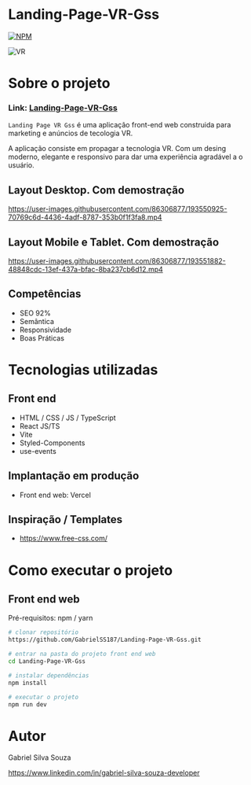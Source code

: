 # Landing-Page-VR-Gss
[![NPM](https://img.shields.io/npm/l/react)](https://github.com/GabrielSS187/Landing-Page-VR-Gss/blob/main/LICENSE) 

![VR](https://user-images.githubusercontent.com/86306877/193551309-b6c0ec37-d847-4c36-839a-84ec80a4bc52.png)

# Sobre o projeto

### Link: [Landing-Page-VR-Gss](https://landing-page-vr-gss.vercel.app/)

``Landing Page VR Gss`` é uma aplicação front-end web construida para marketing e anúncios de tecologia VR.

A aplicação consiste em propagar a tecnologia VR. Com um desing moderno, elegante e responsivo
para dar uma experiência agradável a o usuário. 

## Layout Desktop. Com demostração
https://user-images.githubusercontent.com/86306877/193550925-70769c6d-4436-4adf-8787-353b0f1f3fa8.mp4


## Layout Mobile e Tablet. Com demostração
https://user-images.githubusercontent.com/86306877/193551882-48848cdc-13ef-437a-bfac-8ba237cb6d12.mp4

## Competências
- SEO 92%
- Semântica
- Responsividade
- Boas Práticas

# Tecnologias utilizadas

## Front end
- HTML / CSS / JS / TypeScript
- React JS/TS
- Vite
- Styled-Components
- use-events

## Implantação em produção

- Front end web: Vercel

## Inspiração / Templates
- https://www.free-css.com/

# Como executar o projeto

## Front end web
Pré-requisitos: npm / yarn

```bash
# clonar repositório
https://github.com/GabrielSS187/Landing-Page-VR-Gss.git

# entrar na pasta do projeto front end web
cd Landing-Page-VR-Gss

# instalar dependências
npm install

# executar o projeto
npm run dev
```

# Autor

Gabriel Silva Souza

https://www.linkedin.com/in/gabriel-silva-souza-developer

